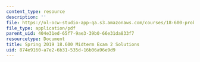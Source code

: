 ```yaml
---
content_type: resource
description: ''
file: https://ol-ocw-studio-app-qa.s3.amazonaws.com/courses/18-600-probability-and-random-variables-fall-2019/874e9160a7e26b31535d16b06a96e9d9_MIT18_600F19_mid2_2019_soln.pdf
file_type: application/pdf
parent_uid: 404e31ed-65f7-9ae3-39b0-66e31da833f7
resourcetype: Document
title: Spring 2019 18.600 Midterm Exam 2 Solutions
uid: 874e9160-a7e2-6b31-535d-16b06a96e9d9
---
```

